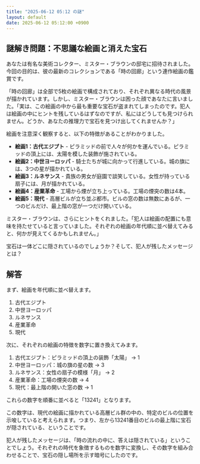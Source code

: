 ```yaml
---
title: "2025-06-12 05:12 の謎"
layout: default
date: 2025-06-12 05:12:00 +0900
---
```

## 謎解き問題：不思議な絵画と消えた宝石

あなたは有名な美術コレクター、ミスター・ブラウンの邸宅に招待されました。今回の目的は、彼の最新のコレクションである「時の回廊」という連作絵画の鑑賞です。

「時の回廊」は全部で5枚の絵画で構成されており、それぞれ異なる時代の風景が描かれています。しかし、ミスター・ブラウンは困った顔であなたに言いました。「実は、この絵画の中から最も重要な宝石が盗まれてしまったのです。犯人は絵画の中にヒントを残しているはずなのですが、私にはどうしても見つけられません。どうか、あなたの推理力で宝石を見つけ出してくれませんか？」

絵画を注意深く観察すると、以下の特徴があることがわかりました。

*   **絵画1：古代エジプト** - ピラミッドの前で人々が何かを運んでいる。ピラミッドの頂上には、太陽を模した装飾が施されている。
*   **絵画2：中世ヨーロッパ** - 騎士たちが城に向かって行進している。城の旗には、3つの星が描かれている。
*   **絵画3：ルネサンス** - 貴族の男女が庭園で談笑している。女性が持っている扇子には、月が描かれている。
*   **絵画4：産業革命** - 工場から煙が立ち上っている。工場の煙突の数は4本。
*   **絵画5：現代** - 高層ビルが立ち並ぶ都市。ビルの窓の数は無数にあるが、一つのビルだけ、最上階の窓が一つだけ開いている。

ミスター・ブラウンは、さらにヒントをくれました。「犯人は絵画の配置にも意味を持たせていると言っていました。それぞれの絵画の年代順に並べ替えてみると、何かが見えてくるかもしれません。」

宝石は一体どこに隠されているのでしょうか？そして、犯人が残したメッセージとは？

## 解答

まず、絵画を年代順に並べ替えます。

1.  古代エジプト
2.  中世ヨーロッパ
3.  ルネサンス
4.  産業革命
5.  現代

次に、それぞれの絵画の特徴を数字に置き換えてみます。

1.  古代エジプト：ピラミッドの頂上の装飾「太陽」 → 1
2.  中世ヨーロッパ：城の旗の星の数 → 3
3.  ルネサンス：女性の扇子の模様「月」 → 2
4.  産業革命：工場の煙突の数 → 4
5.  現代：最上階の開いた窓の数 → 1

これらの数字を順番に並べると「13241」となります。

この数字は、現代の絵画に描かれている高層ビル群の中の、特定のビルの位置を示唆していると考えられます。つまり、左から13241番目のビルの最上階に宝石が隠されている、ということです。

犯人が残したメッセージは、「時の流れの中に、答えは隠されている」ということでしょう。それぞれの時代を象徴するものを数字に変換し、その数字を組み合わせることで、宝石の隠し場所を示す暗号にしたのです。
